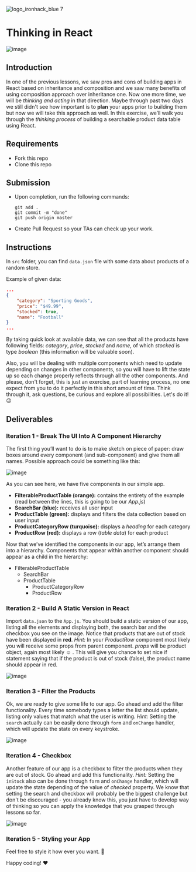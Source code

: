 ![logo_ironhack_blue 7](https://user-images.githubusercontent.com/23629340/40541063-a07a0a8a-601a-11e8-91b5-2f13e4e6b441.png)

# Thinking in React

![image](https://media.giphy.com/media/AnRrZMk7NNf4oF8IzS/giphy.gif)

## Introduction

In one of the previous lessons, we saw pros and cons of building apps in React based on inheritance and composition and we saw many benefits of using composition approach over inheritance one. Now one more time, we will be *thinking and acting* in that direction. Maybe through past two days we still didn't see how important is to **plan** your apps prior to building them but now we will take this approach as well. 
In this exercise, we’ll walk you through the *thinking process* of building a searchable product data table using React.


## Requirements

- Fork this repo
- Clone this repo

## Submission

- Upon completion, run the following commands:

  ```
  git add .
  git commit -m "done"
  git push origin master
  ```

- Create Pull Request so your TAs can check up your work.

## Instructions

In `src` folder, you can find `data.json` file with some data about products of a random store. 

Example of given data: 

```json
...
{
    "category": "Sporting Goods",  
    "price": "$49.99",    
    "stocked": true,    
    "name": "Football"
}
...

```

By taking quick look at available data, we can see that all the products have following fields: *category*, *price*, *stocked* and *name*, of which *stocked* is type *boolean* (this information will be valuable soon).

Also, you will be dealing with multiple components which need to update depending on changes in other components, so you will have to lift the state up so each change properly reflects through all the other components.
And please, don't forget, this is just an exercise, part of learning process, no one expect from you to do it perfectly in this short amount of time. Think through it, ask questions, be curious and explore all possibilities. Let's do it! :wink:


## Deliverables

### Iteration 1 - Break The UI Into A Component Hierarchy

The first thing you’ll want to do is to make sketch on piece of paper: draw boxes around every component (and sub-component) and give them all names. 
Possible approach could be something like this:

![image](https://user-images.githubusercontent.com/23629340/42808309-54d1594a-89b3-11e8-9df3-450127e4459e.png)

As you can see here, we have five components in our simple app.

- **FilterableProductTable (orange):** contains the entirety of the example (read between the lines, this is going to be our *App.js*)
- **SearchBar (blue):** receives all user input
- **ProductTable (green):** displays and filters the data collection based on user input
- **ProductCategoryRow (turquoise):** displays a *heading* for each category
- **ProductRow (red):** displays a row (*table data*) for each product

Now that we’ve identified the components in our app, let’s arrange them into a hierarchy. Components that appear within another component should appear as a child in the hierarchy:

- FilterableProductTable
  - SearchBar
  - ProductTable
    - ProductCategoryRow
    - ProductRow

### Iteration 2 - Build A Static Version in React

Import `data.json` to the `App.js`. You should build a static version of our app, listing all the elements and displaying both, the search bar and the checkbox you see on the image. Notice that products that are out of stock have been displayed in **red**. *Hint:* In your *ProductRow* component most likely you will receive some props from parent component. *props* will be product object, again most likely :relaxed: . This will give you chance to set nice if statement saying that if the product is out of stock (false), the product name should appear in red. 

![image](https://user-images.githubusercontent.com/23629340/42808421-95a78a66-89b3-11e8-85c1-3246127a7f1a.png)

### Iteration 3 - Filter the Products

Ok, we are ready to give some life to our app. Go ahead and add the filter functionality. Every time somebody types a letter the list should update, listing only values that match what the user is writing.
*Hint:* Setting the `search` actually can be easily done through `form` and `onChange` handler, which will update the state on every keystroke. 
 
![image](https://media.giphy.com/media/AnRrZMk7NNf4oF8IzS/giphy.gif)

### Iteration 4 - Checkbox

Another feature of our app is a checkbox to filter the products when they are out of stock. Go ahead and add this functionality.
*Hint:* Setting the `inStock` also can be done through `form` and `onChange` handler, which will update the state depending of the value of *checked* property.
We know that setting the search and checkbox will probably be the biggest challenge but don't be discouraged - you already know this, you just have to develop way of thinking so you can apply the knowledge that you grasped through lessons so far. 

![image](https://user-images.githubusercontent.com/23629340/42809079-fdbe9418-89b4-11e8-9234-3e54db8acfc0.png)

### Iteration 5 - Styling your App

Feel free to style it how ever you want. :art:

Happy coding! :heart: